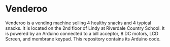 # Venderoo
Venderoo is a vending machine selling 4 healthy snacks and 4 typical snacks. It is located on the 2nd floor of Lindy at Riverdale Country School. It is powered by an Arduino connected to a bill acceptor, 8 DC motors, LCD Screen, and membrane keypad. This repository contains its Arduino code.

